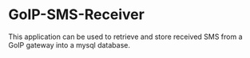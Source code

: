 # GoIP-SMS-Receiver
This application can be used to retrieve and store received SMS from a GoIP gateway into a mysql database.

